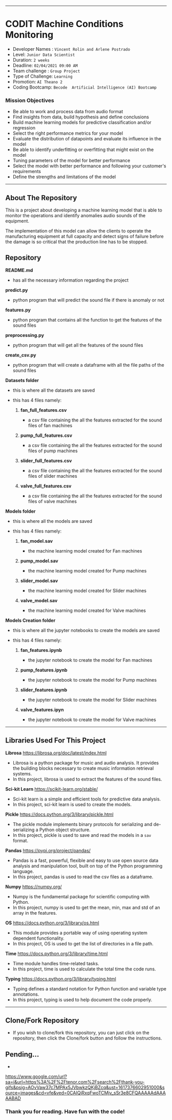 ______________________________________________________________________________________________________________________________________________________
# CODIT Machine Conditions Monitoring

- Developer Names : `Vincent Rolin and Arlene Postrado`
- Level: `Junior Data Scientist`
- Duration: `2 weeks`
- Deadline: `02/04/2021 09:00 AM`
- Team challenge : `Group Project`
- Type of Challenge: `Learning`
- Promotion: `AI Theano 2`
- Coding Bootcamp: `Becode  Artificial Intelligence (AI) Bootcamp`


### Mission Objectives

- Be able to work and process data from audio format
- Find insights from data, build hypothesis and define conclusions
- Build machine learning models for predictive classification and/or regression
- Select the right performance metrics for your model
- Evaluate the distribution of datapoints and evaluate its influence in the model
- Be able to identify underfitting or overfitting that might exist on the model
- Tuning parameters of the model for better performance
- Select the model with better performance and following your
  customer's requirements
- Define the strengths and limitations of the model

__________________________________________________________________________________________________________________________________________________

## About The Repository

This is a project about developing a machine learning model that is able to monitor the operations and identify anomalies audio sounds of the equipment.

The implementation of this model can allow the clients to operate the manufacturing equipment at full capacity and detect signs of failure before the damage is so critical that the production line has to be stopped.


## Repository

**README.md**
  - has all the necessary information regarding the project

**predict.py**
  - python program that will predict the sound file if there is anomaly or not

**features.py**
  - python program that contains all the function to get the features of the sound files

**preprocessing.py**
  - python program that will get all the features of the sound files

**create_csv.py**
  - python program that will create a dataframe with all the file paths of the sound files

**Datasets folder**
  - this is where all the datasets are saved
  - this has 4 files namely:

      1. **fan_full_features.csv**
          - a csv file containing the all the features extracted for the sound files of fan machines


      2. **pump_full_features.csv**
          - a csv file containing the all the features extracted for the sound files of pump machines


      3. **slider_full_features.csv**
          - a csv file containing the all the features extracted for the sound files of slider machines


      4. **valve_full_features.csv**
          - a csv file containing the all the features extracted for the sound files of valve machines



**Models folder**
  - this is where all the models are saved
  - this has 4 files namely:


      1. **fan_model.sav**
          - the machine learning model created for Fan machines


      2. **pump_model.sav**
          - the machine learning model created for Pump machines


      3. **slider_model.sav**
          - the machine learning model created for Slider machines


      4. **valve_model.sav**
          - the machine learning model created for Valve machines


     
   
**Models Creation folder**
  - this is where all the jupyter notebooks to create the models are saved 
  - this has 4 files namely:


      1. **fan_features.ipynb**
          - the jupyter notebook to create the model for Fan machines


      2. **pump_features.ipynb**
          - the jupyter notebook to create the model for Pump machines


      3. **slider_features.ipynb**
          - the jupyter notebook to create the model for Slider machines


      4. **valve_features.ipyn**
          - the jupyter notebook to create the model for Valve machines
          


______________________________________________________________________________________________________________________________________________________

## Libraries Used For This Project


**Librosa** https://librosa.org/doc/latest/index.html
  - Librosa is a python package for music and audio analysis. It provides the building blocks necessary to create music information retrieval systems.
  - In this project, librosa is used to extract the features of the sound files.


**Sci-kit Learn** https://scikit-learn.org/stable/
  - Sci-kit learn is a simple and efficient tools for predictive data analysis.
  - In this project, sci-kit learn is used to create the models.


**Pickle** https://docs.python.org/3/library/pickle.html
  - The pickle module implements binary protocols for serializing and de-serializing a Python object structure. 
  - In this project, pickle is used to save and read the models in a `sav` format.


**Pandas** https://pypi.org/project/pandas/
  - Pandas is a fast, powerful, flexible and easy to use open source data analysis and manipulation tool,
built on top of the Python programming language.
  - In this project, pandas is used to read the csv files as a dataframe.


**Numpy** https://numpy.org/
  - Numpy is the fundamental package for scientific computing with Python.
  - In this project, numpy is used to get the mean, min, max and std of an array in the features.


**OS** https://docs.python.org/3/library/os.html
  - This module provides a portable way of using operating system dependent functionality.
  - In this project, OS is used to get the list of directories in a file path.


**Time** https://docs.python.org/3/library/time.html
  - Time module handles time-related tasks.
  - In this project, time is used to calculate the total time the code runs.


**Typing** https://docs.python.org/3/library/typing.html
  - Typing defines a standard notation for Python function and variable type annotations.
  - In this project, typing is used to help document the code properly.

______________________________________________________________________________________________________________________________________________________

## Clone/Fork Repository
  - If you wish to clone/fork this repository, you can just click on the repository, then click the Clone/fork button and follow the instructions.

## Pending...
  - 

https://www.google.com/url?sa=i&url=https%3A%2F%2Ftenor.com%2Fsearch%2Fthank-you-gifs&psig=AOvVaw37c7MPAx5JVbwkzQKjBZcq&ust=1617376602951000&source=images&cd=vfe&ved=0CAIQjRxqFwoTCMjv_sSr3e8CFQAAAAAdAAAAABAD
### Thank you for reading. Have fun with the code!

